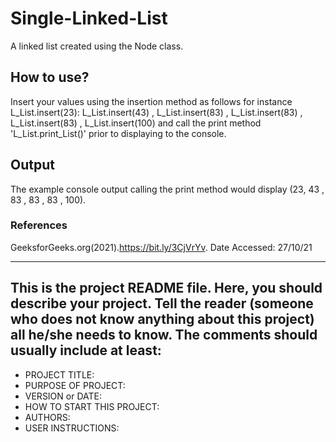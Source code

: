 # Single-Linked-List
A linked list created using the Node class. 

##  How to use?

Insert your values using the insertion method as follows  for instance L_List.insert(23): L_List.insert(43) , L_List.insert(83) , L_List.insert(83) , L_List.insert(83) , L_List.insert(100) and call the print method 'L_List.print_List()' prior to displaying to the console. 

## Output

The example console output calling the print method would display (23, 43 , 83 , 83 , 83 , 100). 

### References
   GeeksforGeeks.org(2021).https://bit.ly/3CjVrYv. Date Accessed: 27/10/21

------------------------------------------------------------------------
This is the project README file. Here, you should describe your project.
Tell the reader (someone who does not know anything about this project)
all he/she needs to know. The comments should usually include at least:
------------------------------------------------------------------------

* PROJECT TITLE:
* PURPOSE OF PROJECT:
* VERSION or DATE:
* HOW TO START THIS PROJECT:
* AUTHORS:
* USER INSTRUCTIONS:


